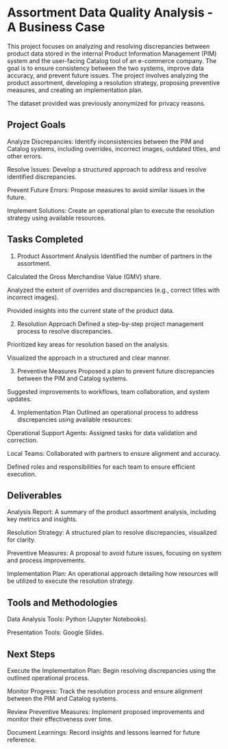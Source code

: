 # Assortment Data Quality Analysis - A Business Case

This project focuses on analyzing and resolving discrepancies between product data stored in the internal Product Information Management (PIM) system and the user-facing Catalog tool of an e-commerce company. The goal is to ensure consistency between the two systems, improve data accuracy, and prevent future issues. The project involves analyzing the product assortment, developing a resolution strategy, proposing preventive measures, and creating an implementation plan.

The dataset provided was previously anonymized for privacy reasons.

## Project Goals
Analyze Discrepancies: Identify inconsistencies between the PIM and Catalog systems, including overrides, incorrect images, outdated titles, and other errors.

Resolve Issues: Develop a structured approach to address and resolve identified discrepancies.

Prevent Future Errors: Propose measures to avoid similar issues in the future.

Implement Solutions: Create an operational plan to execute the resolution strategy using available resources.

## Tasks Completed
1. Product Assortment Analysis
Identified the number of partners in the assortment.

Calculated the Gross Merchandise Value (GMV) share.

Analyzed the extent of overrides and discrepancies (e.g., correct titles with incorrect images).

Provided insights into the current state of the product data.

2. Resolution Approach
Defined a step-by-step project management process to resolve discrepancies.

Prioritized key areas for resolution based on the analysis.

Visualized the approach in a structured and clear manner.

3. Preventive Measures
Proposed a plan to prevent future discrepancies between the PIM and Catalog systems.

Suggested improvements to workflows, team collaboration, and system updates.

4. Implementation Plan
Outlined an operational process to address discrepancies using available resources:

Operational Support Agents: Assigned tasks for data validation and correction.

Local Teams: Collaborated with partners to ensure alignment and accuracy.

Defined roles and responsibilities for each team to ensure efficient execution.

## Deliverables
Analysis Report: A summary of the product assortment analysis, including key metrics and insights.

Resolution Strategy: A structured plan to resolve discrepancies, visualized for clarity.

Preventive Measures: A proposal to avoid future issues, focusing on system and process improvements.

Implementation Plan: An operational approach detailing how resources will be utilized to execute the resolution strategy.

## Tools and Methodologies
Data Analysis Tools: Python (Jupyter Notebooks).

Presentation Tools: Google Slides.

## Next Steps
Execute the Implementation Plan: Begin resolving discrepancies using the outlined operational process.

Monitor Progress: Track the resolution process and ensure alignment between the PIM and Catalog systems.

Review Preventive Measures: Implement proposed improvements and monitor their effectiveness over time.

Document Learnings: Record insights and lessons learned for future reference.
